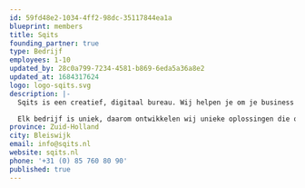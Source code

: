 ```yaml
---
id: 59fd48e2-1034-4ff2-98dc-35117844ea1a
blueprint: members
title: Sqits
founding_partner: true
type: Bedrijf
employees: 1-10
updated_by: 28c0a799-7234-4581-b869-6eda5a36a8e2
updated_at: 1684317624
logo: logo-sqits.svg
description: |-
  Sqits is een creatief, digitaal bureau. Wij helpen je om je business en processen te digitaliseren door middel van slimme procesoptimalisatie. Wij zetten comlexe vraagstukken om in gebruiksvriendelijke interfaces, waarbij jij je geen zorgen hoeft te maken over de ingewikkelde backend. Hiermee verlagen wij je proceskosten en verhogen de kwaliteit van je diensten.

  Elk bedrijf is uniek, daarom ontwikkelen wij unieke oplossingen die op maat zijn gemaakt. Ben je bijvoorbeeld op zoek naar een goed vindbare en mobielvriendelijke website, een mobiele applicatie of maatwerkapplicatie? Dan ben je bij ons aan het goede adres! Wij ontwerpen, onwikkelen en optimaliseren veel via het Laravel framework voor jouw wensen en behoeften. Onze oplossingen worden volledig in-house en ambachtelijk ontwikkeld, tegen een eerlijke prijs.
province: Zuid-Holland
city: Bleiswijk
email: info@sqits.nl
website: sqits.nl
phone: '+31 (0) 85 760 80 90'
published: true
---
```

